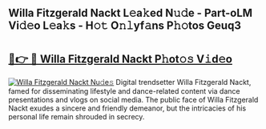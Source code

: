 ## Willa Fitzgerald Nackt L𝚎a𝚔ed N𝚞𝚍e - Part-oLM Vi𝚍𝚎o L𝚎a𝚔s - H𝚘𝚝 O𝚗𝚕yf𝚊ns P𝚑𝚘tos Geuq3

# <h2><a href="http://kf86xvj.oniu.top/?m=Willa+Fitzgerald+Nackt">🔗👉 🔴 Willa Fitzgerald Nackt P𝚑ot𝚘𝚜 V𝚒d𝚎o</a></h2>

[![Willa Fitzgerald Nackt Nu𝚍e𝚜](https://i.imgur.com/0qMVB7G.gif)](http://kf86xvj.oniu.top/?m=Willa+Fitzgerald+Nackt)
Digital trendsetter Willa Fitzgerald Nackt, famed for disseminating lifestyle and dance-related content via dance presentations and vlogs on social media. The public face of Willa Fitzgerald Nackt exudes a sincere and friendly demeanor, but the intricacies of his personal life remain shrouded in secrecy.  
